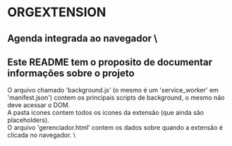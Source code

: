 # ORGEXTENSION
## Agenda integrada ao navegador \
## Este README tem o proposito de documentar informações sobre o projeto
O arquivo chamado 'background.js' (o mesmo é um 'service\_worker' em 'manifest.json') contem os principais scripts de background, o mesmo não deve acessar o DOM. \
A pasta icones contem todos os icones da extensão (que ainda são placeholders). \
O arquivo 'gerenciador.html' contem os dados sobre quando a extensão é clicada no navegador. \
